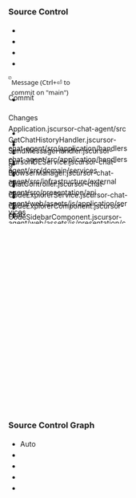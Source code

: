 <div style="width: 241px; height: 944px;"><div class="composite viewlet scm-viewlet" id="workbench.view.scm" style="height: 100%; width: 100%;"><div class="monaco-pane-view" data-keybinding-context="165"><div class="monaco-split-view2 vertical"><div class="sash-container"><div class="monaco-sash horizontal maximum" style="top: 800px;"></div></div><div class="monaco-scrollable-element " role="presentation" style="position: relative; overflow: hidden;"><div class="split-view-container" style="overflow: hidden;"><div class="split-view-view visible" style="top: 0px; height: 802px;"><div class="pane expanded vertical" data-keybinding-context="166"><div class="pane-header expanded" tabindex="0" role="button" aria-label="Source Control Section" aria-expanded="true" draggable="true" style="line-height: 22px; color: var(--vscode-sideBarSectionHeader-foreground); background-color: var(--vscode-sideBarSectionHeader-background); border-top: 1px solid var(--vscode-sideBarSectionHeader-border);"><div class="twisties-container-in-view-pane-header twisty-container codicon-view-pane-container-expanded codicon"></div><div class="icon codicon codicon-source-control-view-icon" custom-hover="true" aria-label="Source Control" style="color: var(--vscode-sideBarSectionHeader-foreground, var(--vscode-foreground));"></div><h3 class="title" custom-hover="true">Source Control</h3><div class="actions"><div class="monaco-toolbar"><div class="monaco-action-bar"><ul class="actions-container" role="toolbar" aria-label="Source Control actions"><li class="action-item menu-entry" role="presentation" custom-hover="true"><a class="action-label codicon codicon-list-flat" role="checkbox" aria-label="View as Tree" aria-checked="false" tabindex="0"></a><div class="badge" aria-hidden="true" style="display: none;"><div class="badge-content"></div></div></li><li class="action-item menu-entry" role="presentation" custom-hover="true"><a class="action-label codicon codicon-check" role="button" aria-label="Commit"></a><div class="badge" aria-hidden="true" style="display: none;"><div class="badge-content"></div></div></li><li class="action-item menu-entry" role="presentation" custom-hover="true"><a class="action-label codicon codicon-refresh" role="button" aria-label="Refresh"></a><div class="badge" aria-hidden="true" style="display: none;"><div class="badge-content"></div></div></li><li class="action-item" role="presentation"><div class="monaco-dropdown"><div class="dropdown-label"><a class="action-label codicon codicon-ellipsis-two" role="button" aria-haspopup="true" aria-expanded="false" custom-hover="true" aria-label="More Actions..."></a></div></div></li></ul></div></div></div></div><div class="pane-body"><div class="scm-view show-file-icons file-icon-themable-tree hide-provider-counts list-view-mode align-icons-and-twisties" style="height: 780px;"><div class="monaco-list list_id_5 mouse-support last-focused element-focused selection-single" tabindex="0" role="tree" aria-label="Source Control Management" data-keybinding-context="167" aria-activedescendant="list_id_5_8"><div class="monaco-scrollable-element " role="presentation" style="position: relative; overflow: hidden;"><div class="monaco-list-rows" style="overflow: hidden; left: 0px; top: 0px; height: 294px;"><div class="monaco-list-row force-no-hover" role="treeitem" data-index="0" data-last-element="false" data-parity="even" aria-setsize="3" aria-posinset="1" id="list_id_5_0" aria-selected="false" aria-label="Source Control Input" aria-level="1" style="top: 0px; height: 34px;" draggable="false"><div class="monaco-tl-row"><div class="monaco-tl-indent" style="width: 0px;"></div><div class="monaco-tl-twistie force-no-twistie" style="padding-left: 8px;"></div><div class="monaco-tl-contents"><div class="scm-input"><div class="scm-editor" data-keybinding-context="170"><div class="scm-editor-container" data-keybinding-context="171" data-mode-id="scminput"><div class="monaco-editor no-user-select  showUnused showDeprecated vs-dark" role="code" data-uri="vscode-scm:git/scm0/input?rootUri%3Dfile%253A%252F%252F%252Fhome%252Ffr4iser%252FDocuments%252FGit%252FCursorWeb" style="width: 182px; height: 24px;"><div data-mprt="3" class="overflow-guard" style="width: 182px; height: 24px;"><textarea data-mprt="7" class="inputarea monaco-mouse-cursor-text" wrap="off" autocorrect="off" autocapitalize="off" autocomplete="off" spellcheck="false" aria-label="The editor is not accessible at this time. To enable screen reader optimized mode, use Shift+Alt+F4" aria-required="false" tabindex="0" role="textbox" aria-roledescription="editor" aria-multiline="true" aria-autocomplete="both" style="tab-size: 13.5156px; font-family: system-ui, Ubuntu, &quot;Droid Sans&quot;, sans-serif, &quot;Droid Sans Mono&quot;, &quot;monospace&quot;, monospace; font-weight: normal; font-size: 13px; font-feature-settings: &quot;liga&quot; 0, &quot;calt&quot; 0; font-variation-settings: normal; line-height: 20px; letter-spacing: 0px; top: 2px; left: 6px; width: 1px; height: 1px;"></textarea><div style="position: absolute; top: 0px; left: 0px; width: 0px; height: 0px;" class="monaco-editor-background textAreaCover"></div><div class="margin" role="presentation" aria-hidden="true" style="position: absolute; transform: translate3d(0px, 0px, 0px); contain: strict; top: 0px; height: 24px; width: 6px;"><div class="glyph-margin" style="left: 0px; width: 0px; height: 24px;"></div><div class="margin-view-zones" role="presentation" aria-hidden="true" style="position: absolute;"></div><div class="margin-view-overlays" role="presentation" aria-hidden="true" style="position: absolute; font-family: system-ui, Ubuntu, &quot;Droid Sans&quot;, sans-serif, &quot;Droid Sans Mono&quot;, &quot;monospace&quot;, monospace; font-weight: normal; font-size: 13px; font-feature-settings: &quot;liga&quot; 0, &quot;calt&quot; 0; font-variation-settings: normal; line-height: 20px; letter-spacing: 0px; width: 6px; height: 24px;"><div style="top:2px;height:20px;"><div class="current-line" style="width:6px"></div></div></div><div class="glyph-margin-widgets" style="position: absolute; top: 0px;"></div></div><div class="monaco-scrollable-element editor-scrollable vs-dark" role="presentation" data-mprt="6" style="position: absolute; overflow: hidden; left: 6px; height: 24px; width: 176px;"><div class="lines-content monaco-editor-background" style="position: absolute; overflow: hidden; width: 1.67772e+07px; height: 1.67772e+07px; transform: translate3d(0px, 0px, 0px); contain: strict; top: 0px; left: 0px;"><div class="view-overlays" role="presentation" aria-hidden="true" style="position: absolute; font-family: system-ui, Ubuntu, &quot;Droid Sans&quot;, sans-serif, &quot;Droid Sans Mono&quot;, &quot;monospace&quot;, monospace; font-weight: normal; font-size: 13px; font-feature-settings: &quot;liga&quot; 0, &quot;calt&quot; 0; font-variation-settings: normal; line-height: 20px; letter-spacing: 0px; height: 0px; width: 176px;"><div style="top:2px;height:20px;"></div></div><div role="presentation" aria-hidden="true" class="view-rulers"></div><div class="view-zones" role="presentation" aria-hidden="true" style="position: absolute;"></div><div class="view-lines monaco-mouse-cursor-text" role="presentation" aria-hidden="true" data-mprt="8" style="position: absolute; font-family: system-ui, Ubuntu, &quot;Droid Sans&quot;, sans-serif, &quot;Droid Sans Mono&quot;, &quot;monospace&quot;, monospace; font-weight: normal; font-size: 13px; font-feature-settings: &quot;liga&quot; 0, &quot;calt&quot; 0; font-variation-settings: normal; line-height: 20px; letter-spacing: 0px; width: 176px; height: 24px;"><div style="top:2px;height:20px;" class="view-line"><span><span></span></span></div></div><div data-mprt="1" class="contentWidgets" style="position: absolute; top: 0px;"></div><div role="presentation" aria-hidden="true" class="cursors-layer cursor-line-style cursor-solid"><div class="cursor  monaco-mouse-cursor-text " style="height: 20px; top: 2px; left: 0px; font-family: system-ui, Ubuntu, &quot;Droid Sans&quot;, sans-serif, &quot;Droid Sans Mono&quot;, &quot;monospace&quot;, monospace; font-weight: normal; font-size: 13px; font-feature-settings: &quot;liga&quot; 0, &quot;calt&quot; 0; font-variation-settings: normal; line-height: 20px; letter-spacing: 0px; display: block; visibility: hidden; padding-left: 0px; width: 1px;"></div></div></div><div role="presentation" aria-hidden="true" class="invisible scrollbar horizontal" style="position: absolute; width: 176px; height: 12px; left: 0px; bottom: 0px;"><div class="slider" style="position: absolute; top: 0px; left: 0px; height: 12px; transform: translate3d(0px, 0px, 0px); contain: strict; width: 176px;"></div></div><canvas class="decorationsOverviewRuler" aria-hidden="true" width="0" height="0" style="position: absolute; transform: translate3d(0px, 0px, 0px); contain: strict; top: 0px; right: 0px; width: 14px; height: 24px; display: none;"></canvas><div role="presentation" aria-hidden="true" class="invisible scrollbar vertical" style="position: absolute; width: 0px; height: 24px; right: 0px; top: 0px;"><div class="slider" style="position: absolute; top: 0px; left: 0px; width: 14px; transform: translate3d(0px, 0px, 0px); contain: strict; height: 24px;"></div></div></div><div role="presentation" aria-hidden="true" style="width: 182px;" class=""></div><div data-mprt="4" class="overlayWidgets" style="width: 182px;"><div class="editorPlaceholder" widgetid="observableOverlayWidget0" style="display: block; left: 6px; top: 2px; font-family: system-ui, Ubuntu, &quot;Droid Sans&quot;, sans-serif; font-size: 13px; line-height: 20px; position: absolute; width: 162px;">Message (Ctrl+⏎ to commit on "main")</div><div class="monaco-hover fade-in hidden" tabindex="0" role="tooltip" widgetid="editor.contrib.modesGlyphHoverWidget" style="position: absolute;"><div class="monaco-scrollable-element " role="presentation" style="position: relative; overflow-y: hidden;"><div class="monaco-hover-content" style="overflow: hidden;"></div><div role="presentation" aria-hidden="true" class="invisible scrollbar horizontal" style="position: absolute;"><div class="slider" style="position: absolute; top: 0px; left: 0px; height: 10px; transform: translate3d(0px, 0px, 0px); contain: strict;"></div></div><div role="presentation" aria-hidden="true" class="invisible scrollbar vertical" style="position: absolute;"><div class="slider" style="position: absolute; top: 0px; left: 0px; width: 10px; transform: translate3d(0px, 0px, 0px); contain: strict;"></div></div><div class="shadow"></div><div class="shadow"></div><div class="shadow"></div></div></div></div><div data-mprt="9" class="minimap slider-mouseover" role="presentation" aria-hidden="true" style="position: absolute; left: 0px; width: 0px; height: 24px;"><div class="minimap-shadow-hidden" style="height: 24px;"></div><canvas width="0" height="24" style="position: absolute; left: 0px; width: 0px; height: 24px;"></canvas><canvas class="minimap-decorations-layer" width="0" height="24" style="position: absolute; left: 0px; width: 0px; height: 24px;"></canvas><div class="minimap-slider" style="position: absolute; transform: translate3d(0px, 0px, 0px); contain: strict; width: 0px;"><div class="minimap-slider-horizontal" style="position: absolute; width: 0px; height: 0px;"></div></div></div><div role="presentation" aria-hidden="true" class="blockDecorations-container"></div></div></div></div><div class="scm-editor-toolbar"><div class="monaco-toolbar"><div class="monaco-action-bar"><ul class="actions-container" role="toolbar"><li class="action-item menu-entry" role="presentation" custom-hover="true"><a class="action-label codicon codicon-sparkle" role="button" aria-label="Generate Commit Message" tabindex="0"></a><div class="badge" aria-hidden="true" style="display: none;"><div class="badge-content"></div></div></li></ul></div></div></div></div></div></div></div></div><div class="monaco-list-row cursor-default force-no-hover" role="treeitem" data-index="1" data-last-element="false" data-parity="odd" aria-setsize="3" aria-posinset="2" id="list_id_5_1" aria-selected="false" aria-label="$(check) Commit" aria-level="1" draggable="false" style="top: 34px; height: 40px;"><div class="monaco-tl-row"><div class="monaco-tl-indent" style="width: 0px;"></div><div class="monaco-tl-twistie force-no-twistie" style="padding-left: 8px;"></div><div class="monaco-tl-contents"><div class="button-container"><div class="monaco-button-dropdown"><a class="monaco-button monaco-text-button" tabindex="0" role="button" custom-hover="true" aria-disabled="false" style="color: var(--vscode-button-foreground); background-color: var(--vscode-button-background);"><span class="codicon codicon-check"></span><span>Commit</span></a><div class="monaco-button-dropdown-separator" style="border-top: 1px solid var(--vscode-button-border); border-bottom: 1px solid var(--vscode-button-border); background-color: var(--vscode-button-background);"><div style="background-color: var(--vscode-button-separator);"></div></div><a class="monaco-button monaco-dropdown-button codicon codicon-drop-down-button" tabindex="0" role="button" custom-hover="true" aria-haspopup="true" aria-expanded="false" aria-disabled="false" style="color: var(--vscode-button-foreground); background-color: var(--vscode-button-background);"></a></div></div></div></div></div><div class="monaco-list-row" role="treeitem" data-index="2" data-last-element="false" data-parity="even" aria-setsize="3" aria-posinset="3" id="list_id_5_2" aria-selected="false" aria-label="Changes" aria-level="1" aria-expanded="true" draggable="false" style="top: 74px; height: 22px;"><div class="monaco-tl-row"><div class="monaco-tl-indent" style="width: 0px;"></div><div class="monaco-tl-twistie force-twistie collapsible codicon codicon-tree-item-expanded" style="padding-left: 8px;"></div><div class="monaco-tl-contents"><div class="resource-group"><div class="name">Changes</div><div class="actions"><div class="monaco-toolbar"><div class="monaco-action-bar"><ul class="actions-container" role="toolbar"><li class="action-item menu-entry" role="presentation" custom-hover="true"><a class="action-label codicon codicon-diff-multiple" role="button" aria-label="View Changes" tabindex="0"></a><div class="badge" aria-hidden="true" style="display: none;"><div class="badge-content"></div></div></li><li class="action-item menu-entry" role="presentation" custom-hover="true"><a class="action-label codicon codicon-discard" role="button" aria-label="Discard All Changes"></a><div class="badge" aria-hidden="true" style="display: none;"><div class="badge-content"></div></div></li><li class="action-item menu-entry" role="presentation" custom-hover="true"><a class="action-label codicon codicon-add" role="button" aria-label="Stage All Changes"></a><div class="badge" aria-hidden="true" style="display: none;"><div class="badge-content"></div></div></li></ul></div></div></div><div class="count"><div class="monaco-count-badge" style="background-color: var(--vscode-badge-background); color: var(--vscode-badge-foreground); border: 1px solid var(--vscode-contrastBorder);">9</div></div></div></div></div></div><div class="monaco-list-row" role="treeitem" data-index="3" data-last-element="false" data-parity="odd" aria-setsize="9" aria-posinset="1" id="list_id_5_3" aria-selected="false" aria-label="Application.js, Modified, cursor-chat-agent/src" aria-level="2" draggable="true" style="top: 96px; height: 22px;"><div class="monaco-tl-row"><div class="monaco-tl-indent" style="width: 8px;"><div class="indent-guide active" style="width: 8px"></div></div><div class="monaco-tl-twistie" style="padding-left: 16px;"></div><div class="monaco-tl-contents"><div class="resource" data-tooltip="Modified"><div class="name"><div class="monaco-icon-label file-icon src-name-dir-icon application.js-name-file-icon name-file-icon js-ext-file-icon ext-file-icon javascript-lang-file-icon monaco-decoration-itemBadge-kkyaq5 monaco-decoration-iconBadge-kkyaq5" aria-label="~/Documents/Git/CursorWeb/cursor-chat-agent/src/Application.js • Modified" custom-hover="true"><div class="monaco-icon-label-container"><span class="monaco-icon-name-container"><a class="label-name"><span class="monaco-highlighted-label">Application.js</span></a></span><span class="monaco-icon-description-container"><span class="label-description"><span class="monaco-highlighted-label">cursor-chat-agent/src</span></span></span></div><div class="actions"><div class="monaco-toolbar"><div class="monaco-action-bar"><ul class="actions-container" role="toolbar"><li class="action-item menu-entry" role="presentation" custom-hover="true"><a class="action-label codicon codicon-go-to-file" role="button" aria-label="Open File" tabindex="0"></a><div class="badge" aria-hidden="true" style="display: none;"><div class="badge-content"></div></div></li><li class="action-item menu-entry" role="presentation" custom-hover="true"><a class="action-label codicon codicon-discard" role="button" aria-label="Discard Changes"></a><div class="badge" aria-hidden="true" style="display: none;"><div class="badge-content"></div></div></li><li class="action-item menu-entry" role="presentation" custom-hover="true"><a class="action-label codicon codicon-add" role="button" aria-label="Stage Changes"></a><div class="badge" aria-hidden="true" style="display: none;"><div class="badge-content"></div></div></li></ul></div></div></div></div></div><div class="decoration-icon" title="" style="display: none;"></div></div></div></div></div><div class="monaco-list-row" role="treeitem" data-index="4" data-last-element="false" data-parity="even" aria-setsize="9" aria-posinset="2" id="list_id_5_4" aria-selected="false" aria-label="GetChatHistoryHandler.js, Modified, cursor-chat-agent/src/application/handlers" aria-level="2" draggable="true" style="top: 118px; height: 22px;"><div class="monaco-tl-row"><div class="monaco-tl-indent" style="width: 8px;"><div class="indent-guide active" style="width: 8px"></div></div><div class="monaco-tl-twistie" style="padding-left: 16px;"></div><div class="monaco-tl-contents"><div class="resource" data-tooltip="Modified"><div class="name"><div class="monaco-icon-label file-icon handlers-name-dir-icon getchathistoryhandler.js-name-file-icon name-file-icon js-ext-file-icon ext-file-icon javascript-lang-file-icon monaco-decoration-itemBadge-kkyaq5 monaco-decoration-iconBadge-kkyaq5" aria-label="~/Documents/Git/CursorWeb/cursor-chat-agent/src/application/handlers/GetChatHistoryHandler.js • Modified" custom-hover="true"><div class="monaco-icon-label-container"><span class="monaco-icon-name-container"><a class="label-name"><span class="monaco-highlighted-label">GetChatHistoryHandler.js</span></a></span><span class="monaco-icon-description-container"><span class="label-description"><span class="monaco-highlighted-label">cursor-chat-agent/src/application/handlers</span></span></span></div><div class="actions"><div class="monaco-toolbar"><div class="monaco-action-bar"><ul class="actions-container" role="toolbar"><li class="action-item menu-entry" role="presentation" custom-hover="true"><a class="action-label codicon codicon-go-to-file" role="button" aria-label="Open File" tabindex="0"></a><div class="badge" aria-hidden="true" style="display: none;"><div class="badge-content"></div></div></li><li class="action-item menu-entry" role="presentation" custom-hover="true"><a class="action-label codicon codicon-discard" role="button" aria-label="Discard Changes"></a><div class="badge" aria-hidden="true" style="display: none;"><div class="badge-content"></div></div></li><li class="action-item menu-entry" role="presentation" custom-hover="true"><a class="action-label codicon codicon-add" role="button" aria-label="Stage Changes"></a><div class="badge" aria-hidden="true" style="display: none;"><div class="badge-content"></div></div></li></ul></div></div></div></div></div><div class="decoration-icon" title="" style="display: none;"></div></div></div></div></div><div class="monaco-list-row" role="treeitem" data-index="5" data-last-element="false" data-parity="odd" aria-setsize="9" aria-posinset="3" id="list_id_5_5" aria-selected="false" aria-label="SendMessageHandler.js, Modified, cursor-chat-agent/src/application/handlers" aria-level="2" draggable="true" style="top: 140px; height: 22px;"><div class="monaco-tl-row"><div class="monaco-tl-indent" style="width: 8px;"><div class="indent-guide active" style="width: 8px"></div></div><div class="monaco-tl-twistie" style="padding-left: 16px;"></div><div class="monaco-tl-contents"><div class="resource" data-tooltip="Modified"><div class="name"><div class="monaco-icon-label file-icon handlers-name-dir-icon sendmessagehandler.js-name-file-icon name-file-icon js-ext-file-icon ext-file-icon javascript-lang-file-icon monaco-decoration-itemBadge-kkyaq5 monaco-decoration-iconBadge-kkyaq5" aria-label="~/Documents/Git/CursorWeb/cursor-chat-agent/src/application/handlers/SendMessageHandler.js • Modified" custom-hover="true"><div class="monaco-icon-label-container"><span class="monaco-icon-name-container"><a class="label-name"><span class="monaco-highlighted-label">SendMessageHandler.js</span></a></span><span class="monaco-icon-description-container"><span class="label-description"><span class="monaco-highlighted-label">cursor-chat-agent/src/application/handlers</span></span></span></div><div class="actions"><div class="monaco-toolbar"><div class="monaco-action-bar"><ul class="actions-container" role="toolbar"><li class="action-item menu-entry" role="presentation" custom-hover="true"><a class="action-label codicon codicon-go-to-file" role="button" aria-label="Open File" tabindex="0"></a><div class="badge" aria-hidden="true" style="display: none;"><div class="badge-content"></div></div></li><li class="action-item menu-entry" role="presentation" custom-hover="true"><a class="action-label codicon codicon-discard" role="button" aria-label="Discard Changes"></a><div class="badge" aria-hidden="true" style="display: none;"><div class="badge-content"></div></div></li><li class="action-item menu-entry" role="presentation" custom-hover="true"><a class="action-label codicon codicon-add" role="button" aria-label="Stage Changes"></a><div class="badge" aria-hidden="true" style="display: none;"><div class="badge-content"></div></div></li></ul></div></div></div></div></div><div class="decoration-icon" title="" style="display: none;"></div></div></div></div></div><div class="monaco-list-row" role="treeitem" data-index="6" data-last-element="false" data-parity="even" aria-setsize="9" aria-posinset="4" id="list_id_5_6" aria-selected="false" aria-label="CursorIDEService.js, Modified, cursor-chat-agent/src/domain/services" aria-level="2" draggable="true" style="top: 162px; height: 22px;"><div class="monaco-tl-row"><div class="monaco-tl-indent" style="width: 8px;"><div class="indent-guide active" style="width: 8px"></div></div><div class="monaco-tl-twistie" style="padding-left: 16px;"></div><div class="monaco-tl-contents"><div class="resource" data-tooltip="Modified"><div class="name"><div class="monaco-icon-label file-icon services-name-dir-icon cursorideservice.js-name-file-icon name-file-icon js-ext-file-icon ext-file-icon javascript-lang-file-icon monaco-decoration-itemBadge-kkyaq5 monaco-decoration-iconBadge-kkyaq5" aria-label="~/Documents/Git/CursorWeb/cursor-chat-agent/src/domain/services/CursorIDEService.js • Modified" custom-hover="true"><div class="monaco-icon-label-container"><span class="monaco-icon-name-container"><a class="label-name"><span class="monaco-highlighted-label">CursorIDEService.js</span></a></span><span class="monaco-icon-description-container"><span class="label-description"><span class="monaco-highlighted-label">cursor-chat-agent/src/domain/services</span></span></span></div><div class="actions"><div class="monaco-toolbar"><div class="monaco-action-bar"><ul class="actions-container" role="toolbar"><li class="action-item menu-entry" role="presentation" custom-hover="true"><a class="action-label codicon codicon-go-to-file" role="button" aria-label="Open File" tabindex="0"></a><div class="badge" aria-hidden="true" style="display: none;"><div class="badge-content"></div></div></li><li class="action-item menu-entry" role="presentation" custom-hover="true"><a class="action-label codicon codicon-discard" role="button" aria-label="Discard Changes"></a><div class="badge" aria-hidden="true" style="display: none;"><div class="badge-content"></div></div></li><li class="action-item menu-entry" role="presentation" custom-hover="true"><a class="action-label codicon codicon-add" role="button" aria-label="Stage Changes"></a><div class="badge" aria-hidden="true" style="display: none;"><div class="badge-content"></div></div></li></ul></div></div></div></div></div><div class="decoration-icon" title="" style="display: none;"></div></div></div></div></div><div class="monaco-list-row" role="treeitem" data-index="7" data-last-element="false" data-parity="odd" aria-setsize="9" aria-posinset="5" id="list_id_5_7" aria-selected="false" aria-label="BrowserManager.js, Modified, cursor-chat-agent/src/infrastructure/external" aria-level="2" draggable="true" style="top: 184px; height: 22px;"><div class="monaco-tl-row"><div class="monaco-tl-indent" style="width: 8px;"><div class="indent-guide active" style="width: 8px"></div></div><div class="monaco-tl-twistie" style="padding-left: 16px;"></div><div class="monaco-tl-contents"><div class="resource" data-tooltip="Modified"><div class="name"><div class="monaco-icon-label file-icon external-name-dir-icon browsermanager.js-name-file-icon name-file-icon js-ext-file-icon ext-file-icon javascript-lang-file-icon monaco-decoration-itemBadge-kkyaq5 monaco-decoration-iconBadge-kkyaq5" aria-label="~/Documents/Git/CursorWeb/cursor-chat-agent/src/infrastructure/external/BrowserManager.js • Modified" custom-hover="true"><div class="monaco-icon-label-container"><span class="monaco-icon-name-container"><a class="label-name"><span class="monaco-highlighted-label">BrowserManager.js</span></a></span><span class="monaco-icon-description-container"><span class="label-description"><span class="monaco-highlighted-label">cursor-chat-agent/src/infrastructure/external</span></span></span></div><div class="actions"><div class="monaco-toolbar"><div class="monaco-action-bar"><ul class="actions-container" role="toolbar"><li class="action-item menu-entry" role="presentation" custom-hover="true"><a class="action-label codicon codicon-go-to-file" role="button" aria-label="Open File" tabindex="0"></a><div class="badge" aria-hidden="true" style="display: none;"><div class="badge-content"></div></div></li><li class="action-item menu-entry" role="presentation" custom-hover="true"><a class="action-label codicon codicon-discard" role="button" aria-label="Discard Changes"></a><div class="badge" aria-hidden="true" style="display: none;"><div class="badge-content"></div></div></li><li class="action-item menu-entry" role="presentation" custom-hover="true"><a class="action-label codicon codicon-add" role="button" aria-label="Stage Changes"></a><div class="badge" aria-hidden="true" style="display: none;"><div class="badge-content"></div></div></li></ul></div></div></div></div></div><div class="decoration-icon" title="" style="display: none;"></div></div></div></div></div><div class="monaco-list-row focused selected" role="treeitem" data-index="8" data-last-element="false" data-parity="even" aria-setsize="9" aria-posinset="6" id="list_id_5_8" aria-selected="true" aria-label="ChatController.js, Modified, cursor-chat-agent/src/presentation/api" aria-level="2" draggable="true" style="top: 206px; height: 22px;"><div class="monaco-tl-row"><div class="monaco-tl-indent" style="width: 8px;"><div class="indent-guide active" style="width: 8px"></div></div><div class="monaco-tl-twistie" style="padding-left: 16px;"></div><div class="monaco-tl-contents"><div class="resource" data-tooltip="Modified"><div class="name"><div class="monaco-icon-label file-icon api-name-dir-icon chatcontroller.js-name-file-icon name-file-icon js-ext-file-icon ext-file-icon javascript-lang-file-icon monaco-decoration-itemBadge-kkyaq5 monaco-decoration-iconBadge-kkyaq5" aria-label="~/Documents/Git/CursorWeb/cursor-chat-agent/src/presentation/api/ChatController.js • Modified" custom-hover="true"><div class="monaco-icon-label-container"><span class="monaco-icon-name-container"><a class="label-name"><span class="monaco-highlighted-label">ChatController.js</span></a></span><span class="monaco-icon-description-container"><span class="label-description"><span class="monaco-highlighted-label">cursor-chat-agent/src/presentation/api</span></span></span></div><div class="actions"><div class="monaco-toolbar"><div class="monaco-action-bar"><ul class="actions-container" role="toolbar"><li class="action-item menu-entry" role="presentation" custom-hover="true"><a class="action-label codicon codicon-go-to-file" role="button" aria-label="Open File" tabindex="0"></a><div class="badge" aria-hidden="true" style="display: none;"><div class="badge-content"></div></div></li><li class="action-item menu-entry" role="presentation" custom-hover="true"><a class="action-label codicon codicon-discard" role="button" aria-label="Discard Changes"></a><div class="badge" aria-hidden="true" style="display: none;"><div class="badge-content"></div></div></li><li class="action-item menu-entry" role="presentation" custom-hover="true"><a class="action-label codicon codicon-add" role="button" aria-label="Stage Changes"></a><div class="badge" aria-hidden="true" style="display: none;"><div class="badge-content"></div></div></li></ul></div></div></div></div></div><div class="decoration-icon" title="" style="display: none;"></div></div></div></div></div><div class="monaco-list-row" role="treeitem" data-index="9" data-last-element="false" data-parity="odd" aria-setsize="9" aria-posinset="7" id="list_id_5_9" aria-selected="false" aria-label="CodeExplorerService.js, Untracked, cursor-chat-agent/web/assets/js/application/services" aria-level="2" draggable="true" style="top: 228px; height: 22px;"><div class="monaco-tl-row"><div class="monaco-tl-indent" style="width: 8px;"><div class="indent-guide active" style="width: 8px"></div></div><div class="monaco-tl-twistie" style="padding-left: 16px;"></div><div class="monaco-tl-contents"><div class="resource" data-tooltip="Untracked"><div class="name"><div class="monaco-icon-label file-icon services-name-dir-icon codeexplorerservice.js-name-file-icon name-file-icon js-ext-file-icon ext-file-icon javascript-lang-file-icon monaco-decoration-itemBadge--ec98p9 monaco-decoration-iconBadge--ec98p9" aria-label="~/Documents/Git/CursorWeb/cursor-chat-agent/web/assets/js/application/services/CodeExplorerService.js • Untracked" custom-hover="true"><div class="monaco-icon-label-container"><span class="monaco-icon-name-container"><a class="label-name"><span class="monaco-highlighted-label">CodeExplorerService.js</span></a></span><span class="monaco-icon-description-container"><span class="label-description"><span class="monaco-highlighted-label">cursor-chat-agent/web/assets/js/application/services</span></span></span></div><div class="actions"><div class="monaco-toolbar"><div class="monaco-action-bar"><ul class="actions-container" role="toolbar"><li class="action-item menu-entry" role="presentation" custom-hover="true"><a class="action-label codicon codicon-go-to-file" role="button" aria-label="Open File" tabindex="0"></a><div class="badge" aria-hidden="true" style="display: none;"><div class="badge-content"></div></div></li><li class="action-item menu-entry" role="presentation" custom-hover="true"><a class="action-label codicon codicon-discard" role="button" aria-label="Discard Changes"></a><div class="badge" aria-hidden="true" style="display: none;"><div class="badge-content"></div></div></li><li class="action-item menu-entry" role="presentation" custom-hover="true"><a class="action-label codicon codicon-add" role="button" aria-label="Stage Changes"></a><div class="badge" aria-hidden="true" style="display: none;"><div class="badge-content"></div></div></li></ul></div></div></div></div></div><div class="decoration-icon" title="" style="display: none;"></div></div></div></div></div><div class="monaco-list-row" role="treeitem" data-index="10" data-last-element="false" data-parity="even" aria-setsize="9" aria-posinset="8" id="list_id_5_10" aria-selected="false" aria-label="CodeExplorerComponent.js, Modified, cursor-chat-agent/web/assets/js/presentation/components" aria-level="2" draggable="true" style="top: 250px; height: 22px;"><div class="monaco-tl-row"><div class="monaco-tl-indent" style="width: 8px;"><div class="indent-guide active" style="width: 8px"></div></div><div class="monaco-tl-twistie" style="padding-left: 16px;"></div><div class="monaco-tl-contents"><div class="resource" data-tooltip="Modified"><div class="name"><div class="monaco-icon-label file-icon components-name-dir-icon codeexplorercomponent.js-name-file-icon name-file-icon js-ext-file-icon ext-file-icon javascript-lang-file-icon monaco-decoration-itemBadge-kkyaq5 monaco-decoration-iconBadge-kkyaq5" aria-label="~/Documents/Git/CursorWeb/cursor-chat-agent/web/assets/js/presentation/components/CodeExplorerComponent.js • Modified" custom-hover="true"><div class="monaco-icon-label-container"><span class="monaco-icon-name-container"><a class="label-name"><span class="monaco-highlighted-label">CodeExplorerComponent.js</span></a></span><span class="monaco-icon-description-container"><span class="label-description"><span class="monaco-highlighted-label">cursor-chat-agent/web/assets/js/presentation/components</span></span></span></div><div class="actions"><div class="monaco-toolbar"><div class="monaco-action-bar"><ul class="actions-container" role="toolbar"><li class="action-item menu-entry" role="presentation" custom-hover="true"><a class="action-label codicon codicon-go-to-file" role="button" aria-label="Open File" tabindex="0"></a><div class="badge" aria-hidden="true" style="display: none;"><div class="badge-content"></div></div></li><li class="action-item menu-entry" role="presentation" custom-hover="true"><a class="action-label codicon codicon-discard" role="button" aria-label="Discard Changes"></a><div class="badge" aria-hidden="true" style="display: none;"><div class="badge-content"></div></div></li><li class="action-item menu-entry" role="presentation" custom-hover="true"><a class="action-label codicon codicon-add" role="button" aria-label="Stage Changes"></a><div class="badge" aria-hidden="true" style="display: none;"><div class="badge-content"></div></div></li></ul></div></div></div></div></div><div class="decoration-icon" title="" style="display: none;"></div></div></div></div></div><div class="monaco-list-row" role="treeitem" data-index="11" data-last-element="true" data-parity="odd" aria-setsize="9" aria-posinset="9" id="list_id_5_11" aria-selected="false" aria-label="CodeSidebarComponent.js, Modified, cursor-chat-agent/web/assets/js/presentation/components" aria-level="2" draggable="true" style="top: 272px; height: 22px;"><div class="monaco-tl-row"><div class="monaco-tl-indent" style="width: 8px;"><div class="indent-guide active" style="width: 8px"></div></div><div class="monaco-tl-twistie" style="padding-left: 16px;"></div><div class="monaco-tl-contents"><div class="resource" data-tooltip="Modified"><div class="name"><div class="monaco-icon-label file-icon components-name-dir-icon codesidebarcomponent.js-name-file-icon name-file-icon js-ext-file-icon ext-file-icon javascript-lang-file-icon monaco-decoration-itemBadge-kkyaq5 monaco-decoration-iconBadge-kkyaq5" aria-label="~/Documents/Git/CursorWeb/cursor-chat-agent/web/assets/js/presentation/components/CodeSidebarComponent.js • Modified" custom-hover="true"><div class="monaco-icon-label-container"><span class="monaco-icon-name-container"><a class="label-name"><span class="monaco-highlighted-label">CodeSidebarComponent.js</span></a></span><span class="monaco-icon-description-container"><span class="label-description"><span class="monaco-highlighted-label">cursor-chat-agent/web/assets/js/presentation/components</span></span></span></div><div class="actions"><div class="monaco-toolbar"><div class="monaco-action-bar"><ul class="actions-container" role="toolbar"><li class="action-item menu-entry" role="presentation" custom-hover="true"><a class="action-label codicon codicon-go-to-file" role="button" aria-label="Open File" tabindex="0"></a><div class="badge" aria-hidden="true" style="display: none;"><div class="badge-content"></div></div></li><li class="action-item menu-entry" role="presentation" custom-hover="true"><a class="action-label codicon codicon-discard" role="button" aria-label="Discard Changes"></a><div class="badge" aria-hidden="true" style="display: none;"><div class="badge-content"></div></div></li><li class="action-item menu-entry" role="presentation" custom-hover="true"><a class="action-label codicon codicon-add" role="button" aria-label="Stage Changes"></a><div class="badge" aria-hidden="true" style="display: none;"><div class="badge-content"></div></div></li></ul></div></div></div></div></div><div class="decoration-icon" title="" style="display: none;"></div></div></div></div></div></div><div role="presentation" aria-hidden="true" class="invisible scrollbar horizontal" style="position: absolute; width: 0px; height: 10px; left: 0px; bottom: 0px;"><div class="slider" style="position: absolute; top: 0px; left: 0px; height: 10px; transform: translate3d(0px, 0px, 0px); contain: strict; width: 0px;"></div></div><div role="presentation" aria-hidden="true" class="invisible scrollbar vertical" style="position: absolute; width: 10px; height: 780px; right: 0px; top: 0px;"><div class="slider" style="position: absolute; top: 0px; left: 0px; width: 10px; transform: translate3d(0px, 0px, 0px); contain: strict; height: 780px;"></div></div><div class="shadow"></div><div class="shadow"></div><div class="shadow"></div><div class="monaco-tree-sticky-container empty"><div class="monaco-tree-sticky-container-shadow"></div></div></div><style type="text/css" media="screen">.monaco-list.list_id_5 .monaco-list-rows { background: var(--vscode-sideBar-background); }
.monaco-list.list_id_5:focus .monaco-list-row.focused { background-color: var(--vscode-list-focusBackground); }
.monaco-list.list_id_5:focus .monaco-list-row.focused:hover { background-color: var(--vscode-list-focusBackground); }
.monaco-list.list_id_5:focus .monaco-list-row.focused { color: var(--vscode-list-focusForeground); }
.monaco-list.list_id_5:focus .monaco-list-row.selected { background-color: var(--vscode-list-activeSelectionBackground); }
.monaco-list.list_id_5:focus .monaco-list-row.selected:hover { background-color: var(--vscode-list-activeSelectionBackground); }
.monaco-list.list_id_5:focus .monaco-list-row.selected { color: var(--vscode-list-activeSelectionForeground); }
.monaco-list.list_id_5:focus .monaco-list-row.selected .codicon { color: var(--vscode-list-activeSelectionIconForeground); }

				.monaco-drag-image,
				.monaco-list.list_id_5:focus .monaco-list-row.selected.focused { background-color: var(--vscode-list-activeSelectionBackground); }
			

				.monaco-drag-image,
				.monaco-list.list_id_5:focus .monaco-list-row.selected.focused { color: var(--vscode-list-activeSelectionForeground); }
			
.monaco-list.list_id_5 .monaco-list-row.focused .codicon { color:  var(--vscode-list-inactiveSelectionIconForeground); }
.monaco-list.list_id_5 .monaco-list-row.focused { background-color:  var(--vscode-list-inactiveFocusBackground); }
.monaco-list.list_id_5 .monaco-list-row.focused:hover { background-color:  var(--vscode-list-inactiveFocusBackground); }
.monaco-list.list_id_5 .monaco-list-row.selected { background-color:  var(--vscode-list-inactiveSelectionBackground); }
.monaco-list.list_id_5 .monaco-list-row.selected:hover { background-color:  var(--vscode-list-inactiveSelectionBackground); }
.monaco-list.list_id_5 .monaco-list-row.selected { color: var(--vscode-list-inactiveSelectionForeground); }
.monaco-list.list_id_5:not(.drop-target):not(.dragging) .monaco-list-row:hover:not(.selected):not(.focused) { background-color: var(--vscode-list-hoverBackground); }
.monaco-list.list_id_5:not(.drop-target):not(.dragging) .monaco-list-row:hover:not(.selected):not(.focused) { color:  var(--vscode-list-hoverForeground); }
.monaco-list.list_id_5:focus .monaco-list-row.focused.selected { outline: 1px solid var(--vscode-list-focusAndSelectionOutline, var(--vscode-contrastActiveBorder, var(--vscode-list-focusOutline))); outline-offset: -1px;}

				.monaco-drag-image,
				.monaco-list.list_id_5:focus .monaco-list-row.focused { outline: 1px solid var(--vscode-list-focusOutline); outline-offset: -1px; }
				.monaco-workbench.context-menu-visible .monaco-list.list_id_5.last-focused .monaco-list-row.focused { outline: 1px solid var(--vscode-list-focusOutline); outline-offset: -1px; }
			
.monaco-list.list_id_5 .monaco-list-row.focused.selected { outline: 1px dotted var(--vscode-contrastActiveBorder, var(--vscode-list-inactiveFocusOutline)); outline-offset: -1px; }
.monaco-list.list_id_5 .monaco-list-row.selected { outline: 1px dotted var(--vscode-contrastActiveBorder); outline-offset: -1px; }
.monaco-list.list_id_5 .monaco-list-row.focused { outline: 1px dotted var(--vscode-list-inactiveFocusOutline); outline-offset: -1px; }
.monaco-list.list_id_5 .monaco-list-row:hover { outline: 1px dashed var(--vscode-contrastActiveBorder); outline-offset: -1px; }

				.monaco-list.list_id_5.drop-target,
				.monaco-list.list_id_5 .monaco-list-rows.drop-target,
				.monaco-list.list_id_5 .monaco-list-row.drop-target { background-color: var(--vscode-list-dropBackground) !important; color: inherit !important; }
			

			.monaco-list.list_id_5 .monaco-list-rows.drop-target-before .monaco-list-row:first-child::before,
			.monaco-list.list_id_5 .monaco-list-row.drop-target-before::before {
				content: ""; position: absolute; top: 0px; left: 0px; width: 100%; height: 1px;
				background-color: var(--vscode-list-dropBetweenBackground);
			}

			.monaco-list.list_id_5 .monaco-list-rows.drop-target-after .monaco-list-row:last-child::after,
			.monaco-list.list_id_5 .monaco-list-row.drop-target-after::after {
				content: ""; position: absolute; bottom: 0px; left: 0px; width: 100%; height: 1px;
				background-color: var(--vscode-list-dropBetweenBackground);
			}

				.monaco-table > .monaco-split-view2,
				.monaco-table > .monaco-split-view2 .monaco-sash.vertical::before,
				.monaco-workbench:not(.reduce-motion) .monaco-table:hover > .monaco-split-view2,
				.monaco-workbench:not(.reduce-motion) .monaco-table:hover > .monaco-split-view2 .monaco-sash.vertical::before {
					border-color: var(--vscode-tree-tableColumnsBorder);
				}

				.monaco-workbench:not(.reduce-motion) .monaco-table > .monaco-split-view2,
				.monaco-workbench:not(.reduce-motion) .monaco-table > .monaco-split-view2 .monaco-sash.vertical::before {
					border-color: transparent;
				}
			

				.monaco-table .monaco-list-row[data-parity=odd]:not(.focused):not(.selected):not(:hover) .monaco-table-tr,
				.monaco-table .monaco-list:not(:focus) .monaco-list-row[data-parity=odd].focused:not(.selected):not(:hover) .monaco-table-tr,
				.monaco-table .monaco-list:not(.focused) .monaco-list-row[data-parity=odd].focused:not(.selected):not(:hover) .monaco-table-tr {
					background-color: var(--vscode-tree-tableOddRowsBackground);
				}
			</style><style type="text/css" media="screen">.monaco-list.list_id_5:hover .monaco-tl-indent > .indent-guide, .monaco-list.list_id_5.always .monaco-tl-indent > .indent-guide  { border-color: var(--vscode-tree-inactiveIndentGuidesStroke); }
.monaco-list.list_id_5 .monaco-tl-indent > .indent-guide.active { border-color: var(--vscode-tree-indentGuidesStroke); }
.monaco-list.list_id_5 .monaco-scrollable-element .monaco-tree-sticky-container { background-color: var(--vscode-sideBarStickyScroll-background); }
.monaco-list.list_id_5 .monaco-scrollable-element .monaco-tree-sticky-container .monaco-tree-sticky-row { background-color: var(--vscode-sideBarStickyScroll-background); }
.monaco-list.list_id_5 .monaco-scrollable-element .monaco-tree-sticky-container { border-bottom: 1px solid var(--vscode-sideBarStickyScroll-border); }
.monaco-list.list_id_5 .monaco-scrollable-element .monaco-tree-sticky-container .monaco-tree-sticky-container-shadow { box-shadow: var(--vscode-sideBarStickyScroll-shadow) 0 6px 6px -6px inset; height: 3px; }
.monaco-list.list_id_5.sticky-scroll-focused .monaco-scrollable-element .monaco-tree-sticky-container:focus .monaco-list-row.focused { color: var(--vscode-list-focusForeground); }
.monaco-list.list_id_5:not(.sticky-scroll-focused) .monaco-scrollable-element .monaco-tree-sticky-container .monaco-list-row.focused { color: inherit; }
.monaco-list.list_id_5.sticky-scroll-focused .monaco-scrollable-element .monaco-tree-sticky-container:focus .monaco-list-row.focused.selected { outline: 1px solid var(--vscode-list-focusAndSelectionOutline, var(--vscode-contrastActiveBorder, var(--vscode-list-focusOutline))); outline-offset: -1px;}
.monaco-list.list_id_5:not(.sticky-scroll-focused) .monaco-scrollable-element .monaco-tree-sticky-container .monaco-list-row.focused.selected { outline: inherit;}
.monaco-list.list_id_5.sticky-scroll-focused .monaco-scrollable-element .monaco-tree-sticky-container:focus .monaco-list-row.focused { outline: 1px solid var(--vscode-list-focusOutline); outline-offset: -1px; }
.monaco-list.list_id_5:not(.sticky-scroll-focused) .monaco-scrollable-element .monaco-tree-sticky-container .monaco-list-row.focused { outline: inherit; }
.monaco-workbench.context-menu-visible .monaco-list.list_id_5.last-focused.sticky-scroll-focused .monaco-scrollable-element .monaco-tree-sticky-container .monaco-list-row.passive-focused { outline: 1px solid var(--vscode-list-focusOutline); outline-offset: -1px; }
.monaco-workbench.context-menu-visible .monaco-list.list_id_5.last-focused.sticky-scroll-focused .monaco-list-rows .monaco-list-row.focused { outline: inherit; }
.monaco-workbench.context-menu-visible .monaco-list.list_id_5.last-focused:not(.sticky-scroll-focused) .monaco-tree-sticky-container .monaco-list-rows .monaco-list-row.focused { outline: inherit; }</style></div><div class="scm-overflow-widgets-container monaco-editor"><div data-mprt="2" class="overflowingContentWidgets"><div widgetid="editor.contrib.resizableContentHoverWidget" style="position: fixed; height: 28px; width: 150px; z-index: 50; display: none; visibility: hidden; max-width: 1051px;"><div class="monaco-sash vertical" style="left: 148px;"></div><div class="monaco-sash vertical" style="left: -2px;"></div><div class="monaco-sash orthogonal-edge-north horizontal" style="top: -2px;"><div class="orthogonal-drag-handle start"></div><div class="orthogonal-drag-handle end"></div></div><div class="monaco-sash orthogonal-edge-south horizontal" style="top: 26px;"><div class="orthogonal-drag-handle start"></div><div class="orthogonal-drag-handle end"></div></div><div class="monaco-hover fade-in hidden" tabindex="0" role="tooltip"><div class="monaco-scrollable-element " role="presentation" style="position: relative; overflow-y: hidden;"><div class="monaco-hover-content" style="overflow: hidden;"></div><div role="presentation" aria-hidden="true" class="invisible scrollbar horizontal" style="position: absolute;"><div class="slider" style="position: absolute; top: 0px; left: 0px; height: 10px; transform: translate3d(0px, 0px, 0px); contain: strict;"></div></div><div role="presentation" aria-hidden="true" class="invisible scrollbar vertical" style="position: absolute;"><div class="slider" style="position: absolute; top: 0px; left: 0px; width: 10px; transform: translate3d(0px, 0px, 0px); contain: strict;"></div></div><div class="shadow"></div><div class="shadow"></div><div class="shadow"></div></div></div></div></div><div data-mprt="5" class="overflowingOverlayWidgets"></div></div></div></div><div class="monaco-progress-container done" role="progressbar" aria-valuemin="0" style="display: none;" aria-hidden="true"><div class="progress-bit" style="background-color: var(--vscode-progressBar-background); width: inherit; opacity: 1;"></div></div></div></div><div class="split-view-view visible" style="top: 802px; height: 142px;"><div class="pane expanded vertical" data-keybinding-context="168"><div class="pane-header expanded" tabindex="0" role="button" aria-label="Source Control Graph Section" aria-expanded="true" draggable="true" style="line-height: 22px; color: var(--vscode-sideBarSectionHeader-foreground); background-color: var(--vscode-sideBarSectionHeader-background); border-top: 1px solid var(--vscode-sideBarSectionHeader-border);"><div class="twisties-container-in-view-pane-header twisty-container codicon-view-pane-container-expanded codicon"></div><div class="icon codicon codicon-source-control-view-icon" custom-hover="true" aria-label="Source Control Graph" style="color: var(--vscode-sideBarSectionHeader-foreground, var(--vscode-foreground));"></div><h3 class="title" custom-hover="true">Source Control Graph</h3><div class="scm-graph-view-badge-container" custom-hover="true" style="display: none;"><div class="scm-graph-view-badge monaco-count-badge long">Outdated</div></div><div class="actions show-expanded"><div class="monaco-toolbar"><div class="monaco-action-bar"><ul class="actions-container" role="toolbar" aria-label="Source Control Graph actions"><li class="action-item" role="presentation" custom-hover="true"><a class="action-label scm-graph-history-item-picker" role="button" aria-label="main, origin/main" tabindex="0"><div class="icon codicon codicon-git-branch"></div><div class="name">Auto</div></a></li><li class="action-item menu-entry" role="presentation" custom-hover="true"><a class="action-label codicon codicon-target" role="button" aria-label="Go to Current History Item"></a><div class="badge" aria-hidden="true" style="display: none;"><div class="badge-content"></div></div></li><li class="action-item menu-entry" role="presentation" custom-hover="true"><a class="action-label codicon codicon-git-fetch" role="button" aria-label="Fetch From All Remotes"></a><div class="badge" aria-hidden="true" style="display: none;"><div class="badge-content"></div></div></li><li class="action-item menu-entry" role="presentation" custom-hover="true"><a class="action-label codicon codicon-repo-pull" role="button" aria-label="Pull"></a><div class="badge" aria-hidden="true" style="display: none;"><div class="badge-content"></div></div></li><li class="action-item menu-entry" role="presentation" custom-hover="true"><a class="action-label codicon codicon-repo-push" role="button" aria-label="Push"></a><div class="badge" aria-hidden="true" style="display: none;"><div class="badge-content"></div></div></li><li class="action-item menu-entry" role="presentation" custom-hover="true"><a class="action-label codicon codicon-refresh" role="button" aria-label="Refresh"></a><div class="badge" aria-hidden="true" style="display: none;"><div class="badge-content"></div></div></li></ul></div></div></div></div><div class="pane-body"><div class="scm-view scm-history-view file-icon-themable-tree"><div class="monaco-list list_id_6 mouse-support selection-none" tabindex="0" role="tree" aria-label="Source Control History" data-keybinding-context="169"><div class="monaco-scrollable-element " role="presentation" style="position: relative; overflow: hidden;"><div class="monaco-list-rows" style="transform: translate3d(0px, 0px, 0px); overflow: hidden; contain: strict; left: 0px; top: 0px; height: 792px;"><div class="monaco-list-row" role="treeitem" data-index="0" data-last-element="false" data-parity="even" aria-setsize="36" aria-posinset="1" id="list_id_6_0" aria-selected="false" aria-label="Refactor CSS styles for code explorer and chat sidebar components to enhance layout consistency and responsiveness. Update JavaScript components to improve functionality and event handling, ensuring a more streamlined user experience across the application., fr4iser" aria-level="1" draggable="false" style="top: 0px; height: 22px; line-height: 22px;"><div class="monaco-tl-row"><div class="monaco-tl-indent" style="width: 0px;"></div><div class="monaco-tl-twistie force-no-twistie" style="padding-left: 8px;"></div><div class="monaco-tl-contents"><div class="history-item" custom-hover="true"><div class="graph-container current"><svg class="graph" style="height: 22px; width: 22px;"><path fill="none" stroke-width="1px" stroke-linecap="round" d="M 11 11 V 22" style="stroke: var(--vscode-scmGraph-historyItemRefColor);"></path><circle cx="11" cy="11" r="7" style="stroke-width: 2px; fill: var(--vscode-scmGraph-historyItemRefColor);"></circle><circle cx="11" cy="11" r="2" style="stroke-width: 4px;"></circle></svg></div><div class="monaco-icon-label history-item-current" aria-label=""><div class="monaco-icon-label-container"><span class="monaco-icon-name-container"><a class="label-name"><span class="monaco-highlighted-label">Refactor CSS styles for code explorer and chat sidebar components to enhance layout consistency and responsiveness. Update JavaScript components to improve functionality and event handling, ensuring a more streamlined user experience across the application.</span></a></span><span class="monaco-icon-description-container"><span class="label-description"><span class="monaco-highlighted-label">fr4iser</span></span></span></div></div><div class="label-container"><div class="label" style="color: var(--vscode-scmGraph-historyItemHoverLabelForeground); background-color: var(--vscode-scmGraph-historyItemRefColor);"><div class="count" style="display: none;"></div><div class="icon codicon codicon-target"></div><div class="description">main</div></div></div></div></div></div></div><div class="monaco-list-row" role="treeitem" data-index="1" data-last-element="false" data-parity="odd" aria-setsize="36" aria-posinset="2" id="list_id_6_1" aria-selected="false" aria-label="Refactor CSS class for messages container in main.css to improve code clarity and maintainability, enhancing overall styling structure., fr4iser" aria-level="1" draggable="false" style="top: 22px; height: 22px; line-height: 22px;"><div class="monaco-tl-row"><div class="monaco-tl-indent" style="width: 0px;"></div><div class="monaco-tl-twistie force-no-twistie" style="padding-left: 8px;"></div><div class="monaco-tl-contents"><div class="history-item" custom-hover="true"><div class="graph-container"><svg class="graph" style="height: 22px; width: 22px;"><path fill="none" stroke-width="1px" stroke-linecap="round" d="M 11 0 V 11" style="stroke: var(--vscode-scmGraph-historyItemRefColor);"></path><path fill="none" stroke-width="1px" stroke-linecap="round" d="M 11 11 V 22" style="stroke: var(--vscode-scmGraph-historyItemRemoteRefColor);"></path><circle cx="11" cy="11" r="5" style="stroke-width: 2px; fill: var(--vscode-scmGraph-historyItemRemoteRefColor);"></circle></svg></div><div class="monaco-icon-label" aria-label=""><div class="monaco-icon-label-container"><span class="monaco-icon-name-container"><a class="label-name"><span class="monaco-highlighted-label">Refactor CSS class for messages container in main.css to improve code clarity and maintainability, enhancing overall styling structure.</span></a></span><span class="monaco-icon-description-container"><span class="label-description"><span class="monaco-highlighted-label">fr4iser</span></span></span></div></div><div class="label-container"><div class="label" style="color: var(--vscode-scmGraph-historyItemHoverLabelForeground); background-color: var(--vscode-scmGraph-historyItemRemoteRefColor);"><div class="count" style="display: none;"></div><div class="icon codicon codicon-cloud"></div><div class="description">origin/main</div></div></div></div></div></div></div><div class="monaco-list-row" role="treeitem" data-index="2" data-last-element="false" data-parity="even" aria-setsize="36" aria-posinset="3" id="list_id_6_2" aria-selected="false" aria-label="Refactor chat layout styles in main.css to enhance responsiveness and user experience. Update chat container and messages container for improved structure and overflow handling, ensuring a more flexible design., fr4iser" aria-level="1" draggable="false" style="top: 44px; height: 22px; line-height: 22px;"><div class="monaco-tl-row"><div class="monaco-tl-indent" style="width: 0px;"></div><div class="monaco-tl-twistie force-no-twistie" style="padding-left: 8px;"></div><div class="monaco-tl-contents"><div class="history-item" custom-hover="true"><div class="graph-container"><svg class="graph" style="height: 22px; width: 22px;"><path fill="none" stroke-width="1px" stroke-linecap="round" d="M 11 0 V 11" style="stroke: var(--vscode-scmGraph-historyItemRemoteRefColor);"></path><path fill="none" stroke-width="1px" stroke-linecap="round" d="M 11 11 V 22" style="stroke: var(--vscode-scmGraph-historyItemRemoteRefColor);"></path><circle cx="11" cy="11" r="5" style="stroke-width: 2px; fill: var(--vscode-scmGraph-historyItemRemoteRefColor);"></circle></svg></div><div class="monaco-icon-label" aria-label=""><div class="monaco-icon-label-container"><span class="monaco-icon-name-container"><a class="label-name"><span class="monaco-highlighted-label">Refactor chat layout styles in main.css to enhance responsiveness and user experience. Update chat container and messages container for improved structure and overflow handling, ensuring a more flexible design.</span></a></span><span class="monaco-icon-description-container"><span class="label-description"><span class="monaco-highlighted-label">fr4iser</span></span></span></div></div><div class="label-container"></div></div></div></div></div><div class="monaco-list-row" role="treeitem" data-index="3" data-last-element="false" data-parity="odd" aria-setsize="36" aria-posinset="4" id="list_id_6_3" aria-selected="false" aria-label="Implement chat and code mode layouts in index.html, adding respective sidebars and right panels for improved user experience. Update CSS for new components, enhancing responsiveness and visual consistency. Refactor JavaScript to initialize new sidebar and right panel components, ensuring proper event handling for chat and code functionalities., fr4iser" aria-level="1" draggable="false" style="top: 66px; height: 22px; line-height: 22px;"><div class="monaco-tl-row"><div class="monaco-tl-indent" style="width: 0px;"></div><div class="monaco-tl-twistie force-no-twistie" style="padding-left: 8px;"></div><div class="monaco-tl-contents"><div class="history-item" custom-hover="true"><div class="graph-container"><svg class="graph" style="height: 22px; width: 22px;"><path fill="none" stroke-width="1px" stroke-linecap="round" d="M 11 0 V 11" style="stroke: var(--vscode-scmGraph-historyItemRemoteRefColor);"></path><path fill="none" stroke-width="1px" stroke-linecap="round" d="M 11 11 V 22" style="stroke: var(--vscode-scmGraph-historyItemRemoteRefColor);"></path><circle cx="11" cy="11" r="5" style="stroke-width: 2px; fill: var(--vscode-scmGraph-historyItemRemoteRefColor);"></circle></svg></div><div class="monaco-icon-label" aria-label=""><div class="monaco-icon-label-container"><span class="monaco-icon-name-container"><a class="label-name"><span class="monaco-highlighted-label">Implement chat and code mode layouts in index.html, adding respective sidebars and right panels for improved user experience. Update CSS for new components, enhancing responsiveness and visual consistency. Refactor JavaScript to initialize new sidebar and right panel components, ensuring proper event handling for chat and code functionalities.</span></a></span><span class="monaco-icon-description-container"><span class="label-description"><span class="monaco-highlighted-label">fr4iser</span></span></span></div></div><div class="label-container"></div></div></div></div></div><div class="monaco-list-row" role="treeitem" data-index="4" data-last-element="false" data-parity="even" aria-setsize="36" aria-posinset="5" id="list_id_6_4" aria-selected="false" aria-label="Remove obsolete chat, code explorer, and layout files along with associated CSS and JavaScript components to streamline the project structure and eliminate unused code. This cleanup enhances maintainability and reduces complexity in the application., fr4iser" aria-level="1" draggable="false" style="top: 88px; height: 22px; line-height: 22px;"><div class="monaco-tl-row"><div class="monaco-tl-indent" style="width: 0px;"></div><div class="monaco-tl-twistie force-no-twistie" style="padding-left: 8px;"></div><div class="monaco-tl-contents"><div class="history-item" custom-hover="true"><div class="graph-container"><svg class="graph" style="height: 22px; width: 22px;"><path fill="none" stroke-width="1px" stroke-linecap="round" d="M 11 0 V 11" style="stroke: var(--vscode-scmGraph-historyItemRemoteRefColor);"></path><path fill="none" stroke-width="1px" stroke-linecap="round" d="M 11 11 V 22" style="stroke: var(--vscode-scmGraph-historyItemRemoteRefColor);"></path><circle cx="11" cy="11" r="5" style="stroke-width: 2px; fill: var(--vscode-scmGraph-historyItemRemoteRefColor);"></circle></svg></div><div class="monaco-icon-label" aria-label=""><div class="monaco-icon-label-container"><span class="monaco-icon-name-container"><a class="label-name"><span class="monaco-highlighted-label">Remove obsolete chat, code explorer, and layout files along with associated CSS and JavaScript components to streamline the project structure and eliminate unused code. This cleanup enhances maintainability and reduces complexity in the application.</span></a></span><span class="monaco-icon-description-container"><span class="label-description"><span class="monaco-highlighted-label">fr4iser</span></span></span></div></div><div class="label-container"></div></div></div></div></div><div class="monaco-list-row" role="treeitem" data-index="5" data-last-element="false" data-parity="odd" aria-setsize="36" aria-posinset="6" id="list_id_6_5" aria-selected="false" aria-label="Update API endpoints in index.js to include '/api' prefix for chat and chat history routes, enhancing clarity and consistency in the application structure., fr4iser" aria-level="1" draggable="false" style="top: 110px; height: 22px; line-height: 22px;"><div class="monaco-tl-row"><div class="monaco-tl-indent" style="width: 0px;"></div><div class="monaco-tl-twistie force-no-twistie" style="padding-left: 8px;"></div><div class="monaco-tl-contents"><div class="history-item" custom-hover="true"><div class="graph-container"><svg class="graph" style="height: 22px; width: 22px;"><path fill="none" stroke-width="1px" stroke-linecap="round" d="M 11 0 V 11" style="stroke: var(--vscode-scmGraph-historyItemRemoteRefColor);"></path><path fill="none" stroke-width="1px" stroke-linecap="round" d="M 11 11 V 22" style="stroke: var(--vscode-scmGraph-historyItemRemoteRefColor);"></path><circle cx="11" cy="11" r="5" style="stroke-width: 2px; fill: var(--vscode-scmGraph-historyItemRemoteRefColor);"></circle></svg></div><div class="monaco-icon-label" aria-label=""><div class="monaco-icon-label-container"><span class="monaco-icon-name-container"><a class="label-name"><span class="monaco-highlighted-label">Update API endpoints in index.js to include '/api' prefix for chat and chat history routes, enhancing clarity and consistency in the application structure.</span></a></span><span class="monaco-icon-description-container"><span class="label-description"><span class="monaco-highlighted-label">fr4iser</span></span></span></div></div><div class="label-container"></div></div></div></div></div></div><div role="presentation" aria-hidden="true" class="invisible scrollbar horizontal" style="position: absolute; width: 0px; height: 10px; left: 0px; bottom: 0px;"><div class="slider" style="position: absolute; top: 0px; left: 0px; height: 10px; transform: translate3d(0px, 0px, 0px); contain: strict; width: 0px;"></div></div><div role="presentation" aria-hidden="true" class="invisible scrollbar vertical fade" style="position: absolute; width: 10px; height: 120px; right: 0px; top: 0px;"><div class="slider" style="position: absolute; top: 0px; left: 0px; width: 10px; transform: translate3d(0px, 0px, 0px); contain: strict; height: 20px;"></div></div><div class="shadow"></div><div class="shadow"></div><div class="shadow"></div><div class="monaco-tree-sticky-container empty"><div class="monaco-tree-sticky-container-shadow"></div></div></div><style type="text/css" media="screen">.monaco-list.list_id_6:focus .monaco-list-row.focused { background-color: var(--vscode-list-focusBackground); }
.monaco-list.list_id_6:focus .monaco-list-row.focused:hover { background-color: var(--vscode-list-focusBackground); }
.monaco-list.list_id_6:focus .monaco-list-row.focused { color: var(--vscode-list-focusForeground); }
.monaco-list.list_id_6:focus .monaco-list-row.selected { background-color: var(--vscode-list-activeSelectionBackground); }
.monaco-list.list_id_6:focus .monaco-list-row.selected:hover { background-color: var(--vscode-list-activeSelectionBackground); }
.monaco-list.list_id_6:focus .monaco-list-row.selected { color: var(--vscode-list-activeSelectionForeground); }
.monaco-list.list_id_6:focus .monaco-list-row.selected .codicon { color: var(--vscode-list-activeSelectionIconForeground); }

				.monaco-drag-image,
				.monaco-list.list_id_6:focus .monaco-list-row.selected.focused { background-color: var(--vscode-list-activeSelectionBackground); }
			

				.monaco-drag-image,
				.monaco-list.list_id_6:focus .monaco-list-row.selected.focused { color: var(--vscode-list-activeSelectionForeground); }
			
.monaco-list.list_id_6 .monaco-list-row.focused .codicon { color:  var(--vscode-list-inactiveSelectionIconForeground); }
.monaco-list.list_id_6 .monaco-list-row.focused { background-color:  var(--vscode-list-inactiveFocusBackground); }
.monaco-list.list_id_6 .monaco-list-row.focused:hover { background-color:  var(--vscode-list-inactiveFocusBackground); }
.monaco-list.list_id_6 .monaco-list-row.selected { background-color:  var(--vscode-list-inactiveSelectionBackground); }
.monaco-list.list_id_6 .monaco-list-row.selected:hover { background-color:  var(--vscode-list-inactiveSelectionBackground); }
.monaco-list.list_id_6 .monaco-list-row.selected { color: var(--vscode-list-inactiveSelectionForeground); }
.monaco-list.list_id_6:not(.drop-target):not(.dragging) .monaco-list-row:hover:not(.selected):not(.focused) { background-color: var(--vscode-list-hoverBackground); }
.monaco-list.list_id_6:not(.drop-target):not(.dragging) .monaco-list-row:hover:not(.selected):not(.focused) { color:  var(--vscode-list-hoverForeground); }
.monaco-list.list_id_6:focus .monaco-list-row.focused.selected { outline: 1px solid var(--vscode-list-focusAndSelectionOutline, var(--vscode-contrastActiveBorder, var(--vscode-list-focusOutline))); outline-offset: -1px;}

				.monaco-drag-image,
				.monaco-list.list_id_6:focus .monaco-list-row.focused { outline: 1px solid var(--vscode-list-focusOutline); outline-offset: -1px; }
				.monaco-workbench.context-menu-visible .monaco-list.list_id_6.last-focused .monaco-list-row.focused { outline: 1px solid var(--vscode-list-focusOutline); outline-offset: -1px; }
			
.monaco-list.list_id_6 .monaco-list-row.focused.selected { outline: 1px dotted var(--vscode-contrastActiveBorder, var(--vscode-list-inactiveFocusOutline)); outline-offset: -1px; }
.monaco-list.list_id_6 .monaco-list-row.selected { outline: 1px dotted var(--vscode-contrastActiveBorder); outline-offset: -1px; }
.monaco-list.list_id_6 .monaco-list-row.focused { outline: 1px dotted var(--vscode-list-inactiveFocusOutline); outline-offset: -1px; }
.monaco-list.list_id_6 .monaco-list-row:hover { outline: 1px dashed var(--vscode-contrastActiveBorder); outline-offset: -1px; }

				.monaco-list.list_id_6.drop-target,
				.monaco-list.list_id_6 .monaco-list-rows.drop-target,
				.monaco-list.list_id_6 .monaco-list-row.drop-target { background-color: var(--vscode-list-dropBackground) !important; color: inherit !important; }
			

			.monaco-list.list_id_6 .monaco-list-rows.drop-target-before .monaco-list-row:first-child::before,
			.monaco-list.list_id_6 .monaco-list-row.drop-target-before::before {
				content: ""; position: absolute; top: 0px; left: 0px; width: 100%; height: 1px;
				background-color: var(--vscode-list-dropBetweenBackground);
			}

			.monaco-list.list_id_6 .monaco-list-rows.drop-target-after .monaco-list-row:last-child::after,
			.monaco-list.list_id_6 .monaco-list-row.drop-target-after::after {
				content: ""; position: absolute; bottom: 0px; left: 0px; width: 100%; height: 1px;
				background-color: var(--vscode-list-dropBetweenBackground);
			}

				.monaco-table > .monaco-split-view2,
				.monaco-table > .monaco-split-view2 .monaco-sash.vertical::before,
				.monaco-workbench:not(.reduce-motion) .monaco-table:hover > .monaco-split-view2,
				.monaco-workbench:not(.reduce-motion) .monaco-table:hover > .monaco-split-view2 .monaco-sash.vertical::before {
					border-color: var(--vscode-tree-tableColumnsBorder);
				}

				.monaco-workbench:not(.reduce-motion) .monaco-table > .monaco-split-view2,
				.monaco-workbench:not(.reduce-motion) .monaco-table > .monaco-split-view2 .monaco-sash.vertical::before {
					border-color: transparent;
				}
			

				.monaco-table .monaco-list-row[data-parity=odd]:not(.focused):not(.selected):not(:hover) .monaco-table-tr,
				.monaco-table .monaco-list:not(:focus) .monaco-list-row[data-parity=odd].focused:not(.selected):not(:hover) .monaco-table-tr,
				.monaco-table .monaco-list:not(.focused) .monaco-list-row[data-parity=odd].focused:not(.selected):not(:hover) .monaco-table-tr {
					background-color: var(--vscode-tree-tableOddRowsBackground);
				}
			</style><style type="text/css" media="screen">.monaco-list.list_id_6:hover .monaco-tl-indent > .indent-guide, .monaco-list.list_id_6.always .monaco-tl-indent > .indent-guide  { border-color: var(--vscode-tree-inactiveIndentGuidesStroke); }
.monaco-list.list_id_6 .monaco-tl-indent > .indent-guide.active { border-color: var(--vscode-tree-indentGuidesStroke); }
.monaco-list.list_id_6 .monaco-scrollable-element .monaco-tree-sticky-container .monaco-tree-sticky-container-shadow { box-shadow: var(--vscode-scrollbar-shadow) 0 6px 6px -6px inset; height: 3px; }
.monaco-list.list_id_6.sticky-scroll-focused .monaco-scrollable-element .monaco-tree-sticky-container:focus .monaco-list-row.focused { color: var(--vscode-list-focusForeground); }
.monaco-list.list_id_6:not(.sticky-scroll-focused) .monaco-scrollable-element .monaco-tree-sticky-container .monaco-list-row.focused { color: inherit; }
.monaco-list.list_id_6.sticky-scroll-focused .monaco-scrollable-element .monaco-tree-sticky-container:focus .monaco-list-row.focused.selected { outline: 1px solid var(--vscode-list-focusAndSelectionOutline, var(--vscode-contrastActiveBorder, var(--vscode-list-focusOutline))); outline-offset: -1px;}
.monaco-list.list_id_6:not(.sticky-scroll-focused) .monaco-scrollable-element .monaco-tree-sticky-container .monaco-list-row.focused.selected { outline: inherit;}
.monaco-list.list_id_6.sticky-scroll-focused .monaco-scrollable-element .monaco-tree-sticky-container:focus .monaco-list-row.focused { outline: 1px solid var(--vscode-list-focusOutline); outline-offset: -1px; }
.monaco-list.list_id_6:not(.sticky-scroll-focused) .monaco-scrollable-element .monaco-tree-sticky-container .monaco-list-row.focused { outline: inherit; }
.monaco-workbench.context-menu-visible .monaco-list.list_id_6.last-focused.sticky-scroll-focused .monaco-scrollable-element .monaco-tree-sticky-container .monaco-list-row.passive-focused { outline: 1px solid var(--vscode-list-focusOutline); outline-offset: -1px; }
.monaco-workbench.context-menu-visible .monaco-list.list_id_6.last-focused.sticky-scroll-focused .monaco-list-rows .monaco-list-row.focused { outline: inherit; }
.monaco-workbench.context-menu-visible .monaco-list.list_id_6.last-focused:not(.sticky-scroll-focused) .monaco-tree-sticky-container .monaco-list-rows .monaco-list-row.focused { outline: inherit; }</style></div></div></div><div class="monaco-progress-container done" role="progressbar" aria-valuemin="0" style="display: none;" aria-hidden="true"><div class="progress-bit" style="background-color: var(--vscode-progressBar-background); width: inherit; opacity: 1;"></div></div></div></div></div><div role="presentation" aria-hidden="true" class="invisible scrollbar horizontal" style="position: absolute; width: 0px; height: 0px; left: 0px; bottom: 0px;"><div class="slider" style="position: absolute; top: 0px; left: 0px; height: 10px; transform: translate3d(0px, 0px, 0px); contain: strict; width: 0px;"></div></div><div role="presentation" aria-hidden="true" class="invisible scrollbar vertical" style="position: absolute; width: 10px; height: 944px; right: 0px; top: 0px;"><div class="slider" style="position: absolute; top: 0px; left: 0px; width: 10px; transform: translate3d(0px, 0px, 0px); contain: strict; height: 944px;"></div></div><div class="shadow"></div><div class="shadow"></div><div class="shadow"></div></div></div></div></div></div>